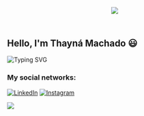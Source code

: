 <header>
    <img src= "https://capsule-render.vercel.app/api?type=waving&height=100&color=5576C2">
</header>

## Hello, I'm Thayná Machado :smiley:

<img
    src="https://readme-typing-svg.demolab.com?font=Fira+Code&weight=500&pause=1000&color=5576C2&center=false&vCenter=true&repeat=true&width=435&lines=-%3E+Welcome+to+my+profile"
    alt="Typing SVG"
/>

### My social networks:

[![LinkedIn](https://img.shields.io/badge/-LinkedIn-0077B5?style=for-the-badge)](https://www.linkedin.com/in/mthaayna/) 
[![Instagram](https://img.shields.io/badge/-Instagram-E4405F?style=for-the-badge&logo=Instagram&logoColor=white)](https://www.instagram.com/m.thaayna/)

<footer>
    <img src= "https://capsule-render.vercel.app/api?type=waving&height=125&color=5576C2&section=footer">
</footer>
